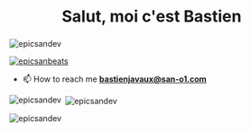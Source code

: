 <h1 align="center">Salut, moi c'est Bastien</h1>
<h3 align="center"></h3>

<p align="left"> <img src="https://komarev.com/ghpvc/?username=epicsanbeats&label=Profile%20views&color=0e75b6&style=flat" alt="epicsandev" /> </p>

<p align="left"> <a href="https://github.com/ryo-ma/github-profile-trophy"><img src="https://github-profile-trophy.vercel.app/?username=epicsandev" alt="epicsanbeats" /></a> </p>


- 📫 How to reach me **bastienjavaux@san-o1.com**


<p><img align="left" src="https://github-readme-stats.vercel.app/api/top-langs?username=epicsandev&show_icons=true&locale=en&layout=compact" alt="epicsandev" /></p>

<p>&nbsp;<img align="center" src="https://github-readme-stats.vercel.app/api?username=epicsandev&show_icons=true&locale=en" alt="epicsandev" /></p>

<p><img align="center" src="https://github-readme-streak-stats.herokuapp.com/?user=epicsandev&" alt="epicsandev" /></p>
